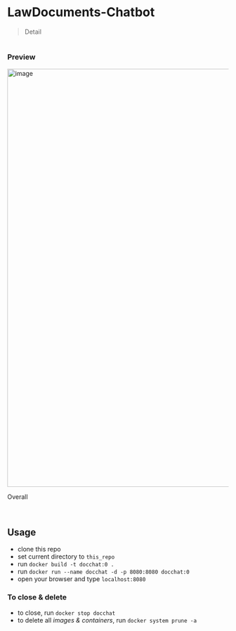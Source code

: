 # LawDocuments-Chatbot
> Detail

# <h3>Preview</h3>

<img width="952" alt="image" src="https://github.com/HikariJadeEmpire/LawDocuments-Chatbot/assets/118663358/c4ba0d4c-3891-43fa-99a1-7cfd042b2639">

Overall

<br>

## Usage

- clone this repo
- set current directory to ```this_repo```
- run ```docker build -t docchat:0 .```
- run ```docker run --name docchat -d -p 8080:8080 docchat:0```
- open your browser and type ```localhost:8080```

<h3>To close & delete</h3>

- to close, run ```docker stop docchat```
- to delete all *images & containers*, run ```docker system prune -a```
